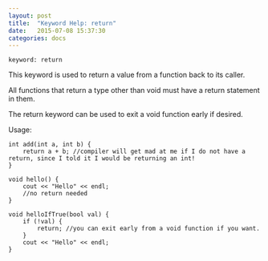 ```yaml
---
layout: post
title:  "Keyword Help: return"
date:   2015-07-08 15:37:30
categories: docs
---
```


	keyword: return

This keyword is used to return a value from a function back to its caller. 

All functions that return a type other than void must have a return statement in them.

The return keyword can be used to exit a void function early if desired.

Usage:

	int add(int a, int b) {
		return a + b; //compiler will get mad at me if I do not have a return, since I told it I would be returning an int!
	}

	void hello() {
		cout << "Hello" << endl;
		//no return needed
	}

	void helloIfTrue(bool val) {
		if (!val) {
			return; //you can exit early from a void function if you want.
		} 
		cout << "Hello" << endl;
	}
